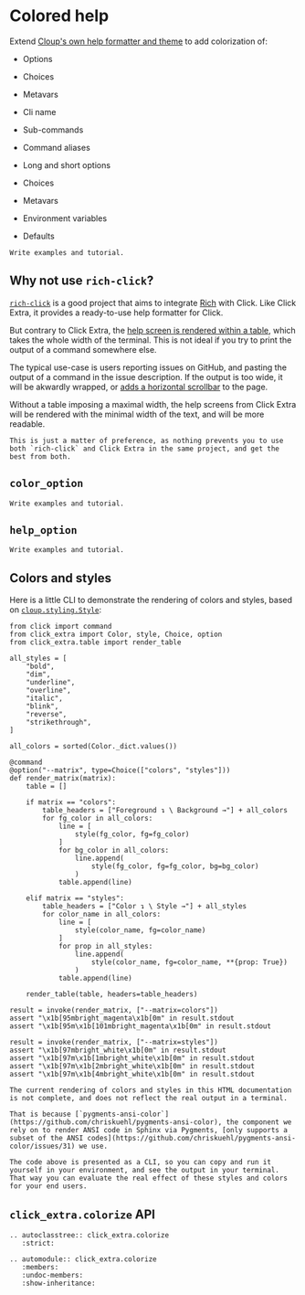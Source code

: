 # Colored help

Extend
[Cloup's own help formatter and theme](https://cloup.readthedocs.io/en/stable/pages/formatting.html#help-formatting-and-themes)
to add colorization of:

- Options

- Choices

- Metavars

- Cli name

- Sub-commands

- Command aliases

- Long and short options

- Choices

- Metavars

- Environment variables

- Defaults

```{todo}
Write examples and tutorial.
```

## Why not use `rich-click`?

[`rich-click`](https://github.com/ewels/rich-click) is a good project that aims to integrate [Rich](https://github.com/Textualize/rich) with Click. Like Click Extra, it provides a ready-to-use help formatter for Click.

But contrary to Click Extra, the [help screen is rendered within a table](https://github.com/ewels/rich-click#styling), which takes the whole width of the terminal. This is not ideal if you try to print the output of a command somewhere else.

The typical use-case is users reporting issues on GitHub, and pasting the output of a command in the issue description. If the output is too wide, it will be akwardly wrapped, or [adds a horizontal scrollbar](https://github.com/callowayproject/bump-my-version/pull/23#issuecomment-1602007874) to the page.

Without a table imposing a maximal width, the help screens from Click Extra will be rendered with the minimal width of the text, and will be more readable.

```{hint}
This is just a matter of preference, as nothing prevents you to use both `rich-click` and Click Extra in the same project, and get the best from both.
```

## `color_option`

```{todo}
Write examples and tutorial.
```

## `help_option`

```{todo}
Write examples and tutorial.
```

## Colors and styles

Here is a little CLI to demonstrate the rendering of colors and styles, based on [`cloup.styling.Style`](https://cloup.readthedocs.io/en/stable/autoapi/cloup/styling/index.html#cloup.styling.Style):

```{click:example}
from click import command
from click_extra import Color, style, Choice, option
from click_extra.table import render_table

all_styles = [
    "bold",
    "dim",
    "underline",
    "overline",
    "italic",
    "blink",
    "reverse",
    "strikethrough",
]

all_colors = sorted(Color._dict.values())

@command
@option("--matrix", type=Choice(["colors", "styles"]))
def render_matrix(matrix):
    table = []

    if matrix == "colors":
        table_headers = ["Foreground ↴ \ Background →"] + all_colors
        for fg_color in all_colors:
            line = [
                style(fg_color, fg=fg_color)
            ]
            for bg_color in all_colors:
                line.append(
                    style(fg_color, fg=fg_color, bg=bg_color)
                )
            table.append(line)

    elif matrix == "styles":
        table_headers = ["Color ↴ \ Style →"] + all_styles
        for color_name in all_colors:
            line = [
                style(color_name, fg=color_name)
            ]
            for prop in all_styles:
                line.append(
                    style(color_name, fg=color_name, **{prop: True})
                )
            table.append(line)

    render_table(table, headers=table_headers)
```

```{click:run}
result = invoke(render_matrix, ["--matrix=colors"])
assert "\x1b[95mbright_magenta\x1b[0m" in result.stdout
assert "\x1b[95m\x1b[101mbright_magenta\x1b[0m" in result.stdout
```

```{click:run}
result = invoke(render_matrix, ["--matrix=styles"])
assert "\x1b[97mbright_white\x1b[0m" in result.stdout
assert "\x1b[97m\x1b[1mbright_white\x1b[0m" in result.stdout
assert "\x1b[97m\x1b[2mbright_white\x1b[0m" in result.stdout
assert "\x1b[97m\x1b[4mbright_white\x1b[0m" in result.stdout
```

```{caution}
The current rendering of colors and styles in this HTML documentation is not complete, and does not reflect the real output in a terminal.

That is because [`pygments-ansi-color`](https://github.com/chriskuehl/pygments-ansi-color), the component we rely on to render ANSI code in Sphinx via Pygments, [only supports a subset of the ANSI codes](https://github.com/chriskuehl/pygments-ansi-color/issues/31) we use.
```

```{tip}
The code above is presented as a CLI, so you can copy and run it yourself in your environment, and see the output in your terminal. That way you can evaluate the real effect of these styles and colors for your end users.
```

## `click_extra.colorize` API

```{eval-rst}
.. autoclasstree:: click_extra.colorize
   :strict:
```

```{eval-rst}
.. automodule:: click_extra.colorize
   :members:
   :undoc-members:
   :show-inheritance:
```
